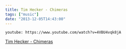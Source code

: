 ```yaml
---
title: Tim Hecker - Chimeras
tags: ["music"]
date: "2013-12-05T14:43:00"
---
```


`youtube: https://www.youtube.com/watch?v=4VBU4vqk8jA`

[Tim Hecker - Chimeras](https://www.youtube.com/watch?v=4VBU4vqk8jA)
